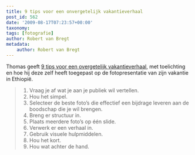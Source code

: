 ```yaml
---
title: 9 tips voor een onvergetelijk vakantieverhaal
post_id: 562
date: '2009-08-17T07:23:57+00:00'
taxonomy:
tags: [fotografie]
author: Robert van Bregt
metadata:
    author: Robert van Bregt
---
```

Thomas geeft [9 tips voor een overgetelijk vakantieverhaal](http://thomasgeusens.wordpress.com/2009/08/16/vakantiefotos-presenteren-9-tips-voor-een-onvergetelijk-vakantieverhaal/), met toelichting en hoe hij deze zelf heeft toegepast op de fotopresentatie van zijn vakantie in Ethiopië.

> 1. Vraag je af wat je aan je publiek wil vertellen.
> 2. Hou het simpel.
> 3. Selecteer de beste foto’s die effectief een bijdrage leveren aan de boodschap die je wil brengen.
> 4. Breng er structuur in.
> 5. Plaats meerdere foto’s op één slide.
> 6. Verwerk er een verhaal in.
> 7. Gebruik visuele hulpmiddelen.
> 8. Hou het kort.
> 9. Hou wat achter de hand.